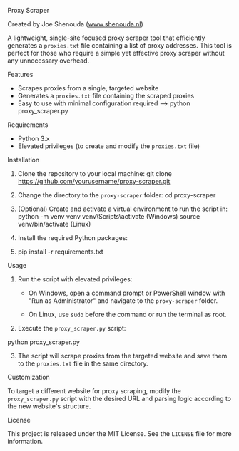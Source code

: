 
 Proxy Scraper

Created by Joe Shenouda (www.shenouda.nl)

A lightweight, single-site focused proxy scraper tool that efficiently generates a `proxies.txt` file containing a list of proxy addresses. This tool is perfect for those who require a simple yet effective proxy scraper without any unnecessary overhead.

 Features

- Scrapes proxies from a single, targeted website
- Generates a `proxies.txt` file containing the scraped proxies
- Easy to use with minimal configuration required --> python proxy_scraper.py

 Requirements

- Python 3.x
- Elevated privileges (to create and modify the `proxies.txt` file)

 Installation

1. Clone the repository to your local machine:
git clone https://github.com/yourusername/proxy-scraper.git

2. Change the directory to the `proxy-scraper` folder:
cd proxy-scraper

3. (Optional) Create and activate a virtual environment to run the script in:
python -m venv venv
venv\Scripts\activate (Windows)
source venv/bin/activate (Linux)

4. Install the required Python packages:
5. pip install -r requirements.txt

 Usage

1. Run the script with elevated privileges:

   - On Windows, open a command prompt or PowerShell window with "Run as Administrator" and navigate to the `proxy-scraper` folder.

   - On Linux, use `sudo` before the command or run the terminal as root.

2. Execute the `proxy_scraper.py` script: 

python proxy_scraper.py

3. The script will scrape proxies from the targeted website and save them to the `proxies.txt` file in the same directory.

 Customization

To target a different website for proxy scraping, modify the `proxy_scraper.py` script with the desired URL and parsing logic according to the new website's structure.

 License

This project is released under the MIT License. See the `LICENSE` file for more information.





